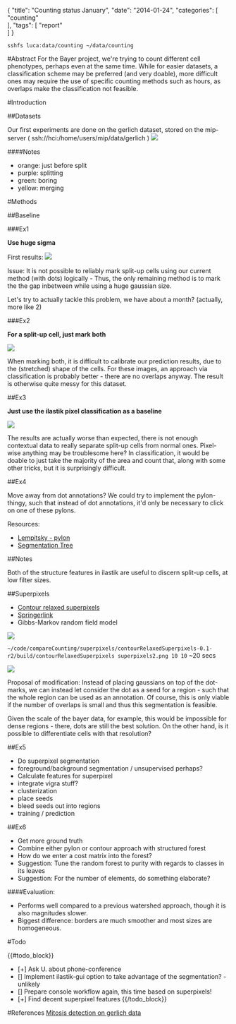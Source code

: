 {
  "title": "Counting status January",
  "date": "2014-01-24",
  "categories": [
 "counting"   
  ],
  "tags": [
  "report"  
  ]
}


``sshfs luca:data/counting ~/data/counting``

#Abstract
For the Bayer project, we're trying to count different cell phenotypes, perhaps even at the same time.
While for easier datasets, a classification scheme may be preferred (and very doable), more difficult ones may require
the use of specific counting methods such as hours, as overlaps make the classification not feasible.

#Introduction

##Datasets

Our first experiments are done on the gerlich dataset, stored on the mip-server ( ssh://hci:/home/users/mip/data/gerlich )
![]({{urls.media}}/counting/results/gerlich.jpg)

####Notes

- orange: just before split
- purple: splitting
- green: boring
- yellow: merging




#Methods

##Baseline

###Ex1

**Use huge sigma**

First results:
![]({{urls.media}}/counting/results/gerlich1.png)

Issue: It is not possible to reliably mark split-up cells using our current
method (with dots) logically - Thus, the only remaining method is to mark the
the gap inbetween while using a huge gaussian size.

Let's try to actually tackle this problem, we have about a month? (actually, more like 2)



###Ex2

**For a split-up cell, just mark both**

![]({{urls.media}}/counting/results/gerlich2.png)

When marking both, it is difficult to calibrate our prediction results, due to the (stretched) shape of the cells.
For these images, an approach via classification is probably better - there are no overlaps anyway.
The result is otherwise quite messy for this dataset.

##Ex3

**Just use the ilastik pixel classification as a baseline**

![]({{urls.media}}/counting/results/gerlich3.png)

The results are actually worse than expected, there is not enough contextual data to really separate split-up cells from
normal ones. Pixel-wise anything may be troublesome here?
In classification, it would be doable to just take the majority of the area and count that, along with some other
tricks, but it is surprisingly difficult.


##Ex4

Move away from dot annotations?
We could try to implement the pylon-thingy, such that instead of dot annotations, it'd only be necessary to click on one
of these pylons.

Resources:

- [Lempitsky - pylon]({{urls.media}}/counting/lempitsky_2011_pylon.pdf)
- [Segmentation Tree](http://www.eecs.berkeley.edu/Research/Projects/CS/vision/grouping/resources.html)


##Notes

Both of the structure features in ilastik are useful to discern split-up cells, at low filter sizes.

##Superpixels

- [Contour relaxed superpixels](http://www.vsi.cs.uni-frankfurt.de/research/current-projects/superpixel-segmentation/)
- [Springerlink](http://link.springer.com/chapter/10.1007%2F978-3-642-40395-8_21)
- Gibbs-Markov random field model

![]({{urls.media}}/counting/results/january/superpixels_boundaryOverlay.png)

``~/code/compareCounting/superpixels/contourRelaxedSuperpixels-0.1-r2/build/contourRelaxedSuperpixels
superpixels2.png 10 10``
~20 secs

![]({{urls.media}}/counting/results/january/superpixels2_boundaryOverlay.png)

Proposal of modification: Instead of placing gaussians on top of the dot-marks, we can instead let
consider the dot as a seed for a region - such that the whole region can be used as an annotation.
Of course, this is only viable if the number of overlaps is small and thus this segmentation is
feasible.

Given the scale of the bayer data, for example, this would be impossible for dense regions - there,
dots are still the best solution. On the other hand, is it possible to differentiate cells with that
resolution?

##Ex5

- Do superpixel segmentation
- foreground/background segmentation / unsupervised perhaps? 
- Calculate features for superpixel 
- integrate vigra stuff?
- clusterization
- place seeds
- bleed seeds out into regions
- training / prediction

##Ex6

- Get more ground truth
- Combine either pylon or contour approach with structured forest
- How do we enter a cost matrix into the forest?
- Suggestion: Tune the random forest to purity with regards to classes in its leaves
- Suggestion: For the number of elements, do something elaborate?

####Evaluation:

- Performs well compared to a previous watershed approach, though it is also magnitudes slower.
- Biggest difference: borders are much smoother and most sizes are homogeneous.

#Todo

{{#todo_block}}
- [+] Ask U. about phone-conference
- [] Implement ilastik-gui option to take advantage of the segmentation? - unlikely
- [] Prepare console workflow again, this time based on superpixels!
- [+] Find decent superpixel features
{{/todo_block}}

#References
[Mitosis detection on gerlich data]({{urls.media}}/counting/sommer_12_learning-based.pdf)
